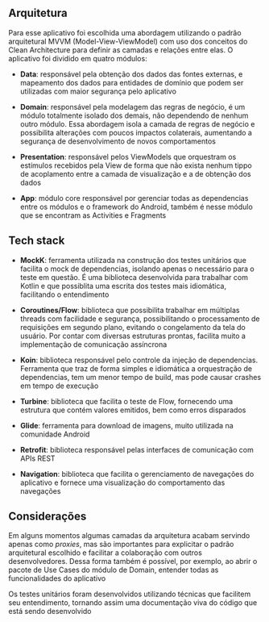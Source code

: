 ## Arquitetura

Para esse aplicativo foi escolhida uma abordagem utilizando o padrão arquitetural MVVM (Model-View-ViewModel) com uso dos conceitos do Clean Architecture para definir as camadas e relações entre elas. O aplicativo foi dividido em quatro módulos:

- **Data**: responsável pela obtenção dos dados das fontes externas, e mapeamento dos dados para entidades de domínio que podem ser utilizadas com maior segurança pelo aplicativo

- **Domain**: responsável pela modelagem das regras de negócio, é um módulo totalmente isolado dos demais, não dependendo de nenhum outro módulo. Essa abordagem isola a camada de regras de negócio e possibilita alterações com poucos impactos colaterais, aumentando a segurança de desenvolvimento de novos comportamentos

- **Presentation**: responsável pelos ViewModels que orquestram os estímulos recebidos pela View de forma que não exista nenhum tippo de acoplamento entre a camada de visualização e a de obtenção dos dados

- **App**: módulo core responsável por gerenciar todas as dependencias entre os módulos e o framework do Android, também é nesse módulo que se encontram as Activities e Fragments

## Tech stack

- **MockK**: ferramenta utilizada na construção dos testes unitários que facilita o mock de dependencias, isolando apenas o necessário para o teste em questão. É uma biblioteca desenvolvida para trabalhar com Kotlin e que possiblita uma escrita dos testes mais idiomática, facilitando o entendimento

- **Coroutines/Flow**: biblioteca que possibilita trabalhar em múltiplas threads com facilidade e segurança, possibilitando o processamento de requisições em segundo plano, evitando o congelamento da tela do usuário. Por contar com diversas estruturas prontas, facilita muito a implementação de comunicação assíncrona

- **Koin**: biblioteca responsável pelo controle da injeção de dependencias. Ferramenta que traz de forma simples e idiomática a orquestração de dependencias, tem um menor tempo de build, mas pode causar crashes em tempo de execução

- **Turbine**: biblioteca que facilita o teste de Flow, fornecendo uma estrutura que contém valores emitidos, bem como erros disparados

- **Glide**: ferramenta para download de imagens, muito utilizada na comunidade Android

- **Retrofit**: biblioteca responsável pelas interfaces de comunicação com APIs REST

- **Navigation**: biblioteca que facilita o gerenciamento de navegações do aplicativo e fornece uma visualização do comportamento das navegações

## Considerações

Em alguns momentos algumas camadas da arquitetura acabam servindo apenas como *proxies*, mas são importantes para explicitar o padrão arquitetural escolhido e facilitar a colaboração com outros desenvolvedores. Dessa forma também é possível, por exemplo, ao abrir o pacote de Use Cases do módulo de Domain, entender todas as funcionalidades do aplicativo

Os testes unitários foram desenvolvidos utilizando técnicas que facilitem seu entendimento, tornando assim uma documentação viva do código que está sendo desenvolvido
